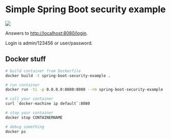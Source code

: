 Simple Spring Boot security example
===================================

<a href="https://travis-ci.org/eis/spring-boot-security-example" title="Build Status"><img src="https://api.travis-ci.org/eis/spring-boot-security-example.svg?branch=mvc"></a>

Answers to [http://localhost:8080/login](http://localhost:8080/login).

Login is admin/123456 or user/password.

Docker stuff
------------

```bash
# build container from Dockerfile
docker build -t spring-boot-security-example .

# run container
docker run -ti -p 0.0.0.0:8080:8080 --rm spring-boot-security-example

# call your container
curl `docker-machine ip default`:8080

# stop your container
docker stop CONTAINERNAME

# debug something
docker ps
```
